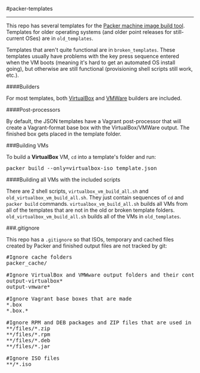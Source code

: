 #packer-templates
- - -

This repo has several templates for the [Packer machine image build tool](http://www.packer.io/). Templates for older operating systems (and older point releases for still-current OSes) are in `old_templates`.

Templates that aren't quite functional are in `broken_templates`. These templates usually have problems with the key press sequence entered when the VM boots (meaning it's hard to get an automated OS install going), but otherwise are still functional (provisioning shell scripts still work, etc.).

####Builders

For most templates, both [VirtualBox](https://www.virtualbox.org/) and [VMWare](http://www.vmware.com/) builders are included.

####Post-processors 

By default, the JSON templates have a Vagrant post-processor that will create a Vagrant-format base box with the VirtualBox/VMWare output. The finished box gets placed in the template folder.

###Building VMs

To build a **VirtualBox** VM, `cd` into a template's folder and run:

<pre>
packer build --only=virtualbox-iso template.json
</pre>

####Building all VMs with the included scripts

There are 2 shell scripts, `virtualbox_vm_build_all.sh` and `old_virtualbox_vm_build_all.sh`. They just contain sequences of `cd` and `packer build` commands. `virtualbox_vm_build_all.sh` builds all VMs from all of the templates that are not in the old or broken template folders. `old_virtualbox_vm_build_all.sh` builds all of the VMs in `old_templates`.

###.gitignore

This repo has a `.gitignore` so that ISOs, temporary and cached files created by Packer and finished output files are not tracked by git:

<pre>
#Ignore cache folders
packer_cache/

#Ignore VirtualBox and VMWware output folders and their contents
output-virtualbox*
output-vmware*

#Ignore Vagrant base boxes that are made
*.box
*.box.*

#Ignore RPM and DEB packages and ZIP files that are used in the file provisioners
**/files/*.zip
**/files/*.rpm
**/files/*.deb
**/files/*.jar

#Ignore ISO files
**/*.iso
</pre>
